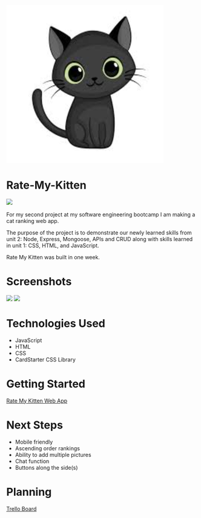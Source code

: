 <img src="https://github.com/davebenner14/Rate-My-Kitten/blob/main/Assets/Screenshot%202023-01-26%20at%209.45.50%20PM.png">

# Rate-My-Kitten

<img src="/Users/davidbenner/Documents/rate-my-kitten/assets/Screenshot 2023-01-26 at 9.46.05 PM.png">

For my second project at my software engineering bootcamp I am making a cat ranking web app.

The purpose of the project is to demonstrate our newly learned skills from unit 2: Node, Express, Mongoose, APIs and CRUD along with skills learned in unit 1: CSS, HTML, and JavaScript.

Rate My Kitten was built in one week.

# Screenshots

<img src="/Users/davidbenner/Documents/rate-my-kitten/assets/Screenshot 2023-01-26 at 9.33.59 PM.png">
<img src="/Users/davidbenner/Documents/rate-my-kitten/assets/Screenshot 2023-01-26 at 9.34.59 PM.png">

# Technologies Used

- JavaScript
- HTML
- CSS
- CardStarter CSS Library

# Getting Started

[Rate My Kitten Web App](https://rate-my-kitten.herokuapp.com/kittens)

# Next Steps

- Mobile friendly
- Ascending order rankings
- Ability to add multiple pictures
- Chat function
- Buttons along the side(s)

# Planning

[Trello Board](https://trello.com/b/rgy8LxJr/rate-my-kitten)
